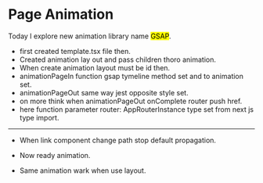 # Page Animation

Today I explore new animation library name <mark>GSAP</mark>.

-   first created template.tsx file then.
-   Created animation lay out and pass children thoro animation.
-   When create animation layout must be id then.
-   animationPageIn function gsap tymeline method set and to animation set.
-   animationPageOut same way jest opposite style set.
-   on more think when animationPageOut onComplete router push href.
-   here function parameter router: AppRouterInstance type set from next js type import.
<hr/>

-   When link component change path stop default propagation.
-   Now ready animation.

-   Same animation wark when use layout.
